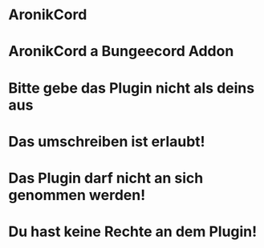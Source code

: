 # AronikCord
# AronikCord a Bungeecord Addon
# Bitte gebe das Plugin nicht als deins aus
# Das umschreiben ist erlaubt!
# Das Plugin darf nicht an sich genommen werden!
# Du hast keine Rechte an dem Plugin!
